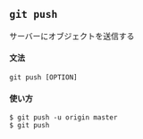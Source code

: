 ## `git push`

サーバーにオブジェクトを送信する

#### 文法

```
git push [OPTION]
```

#### 使い方

```
$ git push -u origin master
$ git push
```

